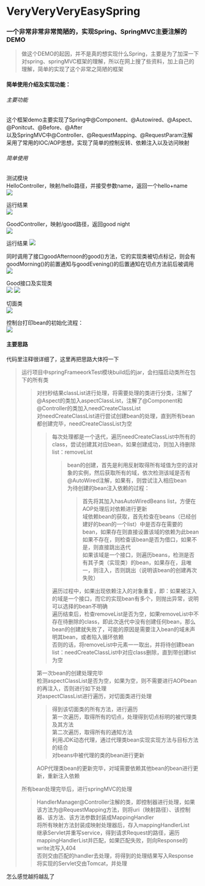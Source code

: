 # VeryVeryVeryEasySpring <br>
### 一个非常非常非常简陋的，实现Spring、SpringMVC主要注解的DEMO <br>

> 做这个DEMO的起因，并不是真的想实现什么Spring，主要是为了加深一下对spring、springMVC框架的理解，所以在网上搜了些资料，加上自己的理解，简单的实现了这个非常之简陋的框架 <br>

#### 简单使用介绍及实现功能： <br>
###### 主要功能 <br>
这个框架demo主要实现了Spring中@Component、@Autowired、@Aspect、@Ponitcut、@Before、@After <br>
以及SpringMVC中@Controller、@RequestMapping、@RequestParam注解 <br>
采用了常用的IOC/AOP思想，实现了简单的控制反转、依赖注入以及访问映射 <br>

###### 简单使用 <br>
测试模块 <br>
HelloController，映射/hello路径，并接受参数name，返回一个hello+name <br>
![](https://github.com/luopoQAQ/VeryVeryVeryEasySpring/tree/master/test_img/hello.PNG)

运行结果 <br>
![](https://github.com/luopoQAQ/VeryVeryVeryEasySpring/tree/master/test_img/hello_google.PNG)


GoodController，映射/good路径，返回good night <br>
![](https://github.com/luopoQAQ/VeryVeryVeryEasySpring/tree/master/test_img/good.PNG)

运行结果
![](https://github.com/luopoQAQ/VeryVeryVeryEasySpring/tree/master/test_img/good_google.PNG)

同时调用了接口goodAfternoon的good()方法，它的实现类被切点标记，则会有goodMorning()的前置通知与goodEvening()的后置通知在切点方法前后被调用 <br>
![](https://github.com/luopoQAQ/VeryVeryVeryEasySpring/tree/master/test_img/qiemian.PNG)

Good接口及实现类 <br>
![](https://github.com/luopoQAQ/VeryVeryVeryEasySpring/tree/master/test_img/goodInterface.PNG)
![](https://github.com/luopoQAQ/VeryVeryVeryEasySpring/tree/master/test_img/goodInterfaceImpl.PNG)

切面类 <br>
![](https://github.com/luopoQAQ/VeryVeryVeryEasySpring/tree/master/test_img/aspect.PNG)

控制台打印bean的初始化流程： <br>
![](https://github.com/luopoQAQ/VeryVeryVeryEasySpring/tree/master/test_img/kongzhitai.PNG)

#### 主要思路 <br>
代码里注释很详细了，这里再把思路大体捋一下 <br>

> 运行项目中springFrameeorkTest模块build后的jar，会扫描启动类所在包下的所有类 <br>
>> 对扫秒结果classList进行处理，将需要处理的类进行分类，注解了@Aspect的类加入aspectClassList，注解了@Component和@Controller的类加入needCreateClassList <br>
>> 对needCreateClassList进行尝试创建bean的处理，直到所有bean都创建完毕，needCreateClassList为空 <br>
>>> 每次处理都是一个迭代，遍历needCreateClassList中所有的class，尝试创建其对应bean，如果创建成功，则加入待删除list：removeList <br>
>>>> bean的创建，首先是利用反射取得所有域值为空的该对象的实例，然后获取所有的域，依次检测该域是否有@AutoWired注解，如果有，则尝试注入相应bean <br>
>>>> 为待创建的bean注入依赖的过程： <br>
>>>>> 首先将其加入hasAutoWiredBeans list，方便在AOP处理后对依赖进行更新 <br>
>>>>> 域依赖bean的获取，首先检查在beans（已经创建好的bean的一个list）中是否存在需要的bean，如果存在则直接设置该域的依赖为此bean <br>
>>>>> 如果不存在，则检查该bean是否为借口，如果不是，则直接跳出迭代 <br>
>>>>> 如果该域是一个接口，则遍历beans，检测是否有其子类（实现类）的bean，如果存在，且唯一，则注入，否则跳出（说明该bean的创建再次失败）<br>
>>>>>
>>>>
>>> 遍历过程中，如果出现依赖注入的对象重复，即：如果被注入的域是一个接口，而它的实现bean有多个，则抛出异常，说明可以选择的bean不明确 <br>
>>> 遍历结束后，检查removeList是否为空，如果removeList中不存在待删除的class，即此次迭代中没有创建任何bean，那么bean的创建就失败了，可能的原因是需要注入bean的域未声明其bean，或者陷入循环依赖 <br>
>>> 否则的话，将removeList中元素一一取出，并将待创建bean list：needCreateClassList中对应class删除，直到带创建list为空 <br>
>>>
>> 第一次bean的创建处理完毕 <br>
>> 检测aspectClassList是否为空，如果为空，则不需要进行AOPbean的再注入，否则进行如下处理 <br>
>> 对aspectClassList进行遍历，对切面类进行处理 <br>
>>> 得到该切面类的所有方法，进行遍历 <br>
>>> 第一次遍历，取得所有的切点，处理得到切点标明的被代理类及其方法 <br>
>>> 第二次遍历，取得所有的通知方法 <br>
>>> 利用JDK动态代理，通过代理类bean实现实现方法与目标方法的结合 <br>
>>> 对beans中被代理的类的bean进行更新 <br>
>>>
>> AOP代理类bean的更新完毕，对域需要依赖其他bean的bean进行更新，重新注入依赖 <br>
>>
> 所有bean处理完毕后，进行springMVC的处理 <br>
>> HandlerManager@Controller注解的类，即控制器进行处理，如果该方法为@RequestMapping方法，则将uri（映射路径）、该控制器、该方法、该方法参数封装成MappingHandler <br>
>> 将所有映射方法封装成映射处理器后，存入mappingHandlerList <br>
>> 继承Servlet并重写service，得到请求Request的路径，遍历mappingHandlerList并匹配，如果匹配失败，则向Response的write流写入404 <br>
>> 否则交由匹配的handler去处理，将得到的处理结果写入Response <br>
>> 将实现的Servlet交由Tomcat，并处理 <br>

怎么感觉越捋越乱了






